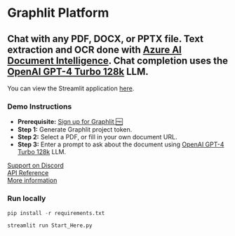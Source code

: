 # Graphlit Platform

## Chat with any PDF, DOCX, or PPTX file.  Text extraction and OCR done with [Azure AI Document Intelligence](https://azure.microsoft.com/en-us/products/ai-services/ai-document-intelligence). Chat completion uses the [OpenAI GPT-4 Turbo 128k](https://platform.openai.com/docs/models/gpt-4-and-gpt-4-turbo) LLM.

You can view the Streamlit application [here](https://graphlit-samples-chat-pdf.streamlit.app/).

### Demo Instructions
- **Prerequisite:** [Sign up for Graphlit 🆓](https://docs.graphlit.dev/getting-started/signup)
- **Step 1:** Generate Graphlit project token.
- **Step 2:** Select a PDF, or fill in your own document URL.
- **Step 3:** Enter a prompt to ask about the document using [OpenAI GPT-4 Turbo 128k](https://platform.openai.com/docs/models/gpt-4-and-gpt-4-turbo) LLM.

[Support on Discord](https://discord.gg/ygFmfjy3Qx)            
[API Reference](https://docs.graphlit.dev/graphlit-data-api/api-reference)     
[More information](https://www.graphlit.com)

### Run locally

```python
pip install -r requirements.txt

streamlit run Start_Here.py
```